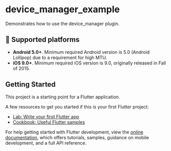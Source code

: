 # device_manager_example

Demonstrates how to use the device_manager plugin.

## 📱 Supported platforms

- **Android 5.0+**. Minimum required Android version is 5.0 (Android Lollipop) due to a requirement for high MTU.
- **iOS 9.0+**. Minimum required iOS version is 9.0, originally released in Fall of 2015.
 
## Getting Started

This project is a starting point for a Flutter application.

A few resources to get you started if this is your first Flutter project:

- [Lab: Write your first Flutter app](https://docs.flutter.dev/get-started/codelab)
- [Cookbook: Useful Flutter samples](https://docs.flutter.dev/cookbook)

For help getting started with Flutter development, view the
[online documentation](https://docs.flutter.dev/), which offers tutorials,
samples, guidance on mobile development, and a full API reference.
